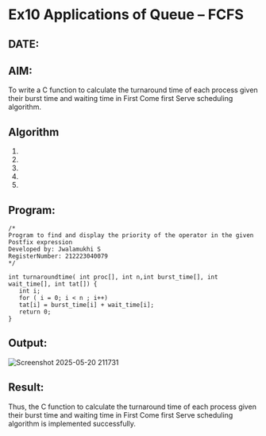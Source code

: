 # Ex10 Applications of Queue – FCFS
## DATE:
## AIM:
To write a C function to calculate the turnaround time of each process given their burst time and waiting time in First Come first Serve scheduling algorithm.
## Algorithm
1. 
2. 
3. 
4.  
5.   

## Program:
```
/*
Program to find and display the priority of the operator in the given Postfix expression
Developed by: Jwalamukhi S
RegisterNumber: 212223040079 
*/

int turnaroundtime( int proc[], int n,int burst_time[], int wait_time[], int tat[]) {
   int i;
   for ( i = 0; i < n ; i++)
   tat[i] = burst_time[i] + wait_time[i];
   return 0;
}
```

## Output:

![Screenshot 2025-05-20 211731](https://github.com/user-attachments/assets/9d7fc7ba-5744-454c-a21f-fe6f466442aa)



## Result:
Thus, the C function to calculate the turnaround time of each process given their burst time and waiting time in First Come first Serve scheduling algorithm is implemented successfully.
